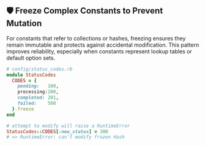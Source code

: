## 🛡️ Freeze Complex Constants to Prevent Mutation

For constants that refer to collections or hashes, freezing ensures they remain immutable and protects against accidental modification. This pattern improves reliability, especially when constants represent lookup tables or default option sets.

```ruby
# config/status_codes.rb
module StatusCodes
  CODES = {
    pending:   100,
    processing:200,
    completed: 201,
    failed:    500
  }.freeze
end
```

```ruby
# attempt to modify will raise a RuntimeError
StatusCodes::CODES[:new_status] = 300
# => RuntimeError: can't modify frozen Hash
```
